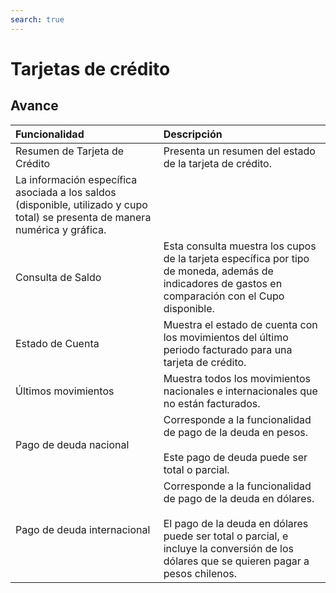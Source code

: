 ```yaml
---
search: true
---
```


# Tarjetas de crédito

## Avance

|Funcionalidad|Descripción|
|:------------|:----------|
|Resumen de Tarjeta de Crédito|Presenta un resumen del estado de la tarjeta de crédito. 
La información específica asociada a los saldos (disponible, utilizado y cupo total) se presenta de manera numérica y gráfica.|
|Consulta de Saldo|Esta consulta muestra los cupos de la tarjeta específica por tipo de moneda, además de indicadores de gastos en comparación con el Cupo disponible.|
|Estado de Cuenta|Muestra el estado de cuenta con los movimientos del último periodo facturado para una tarjeta de crédito.|
|Últimos movimientos|Muestra todos los movimientos nacionales e internacionales que no están facturados.|
|Pago de deuda nacional|Corresponde a la funcionalidad de pago de la deuda en pesos.<br><br> Este pago de deuda puede ser total o parcial.|
|Pago de deuda internacional|Corresponde a la funcionalidad de pago de la deuda en dólares. <br><br> El pago de la deuda en dólares puede ser total o parcial, e incluye la conversión de los dólares que se quieren pagar a pesos chilenos.|

